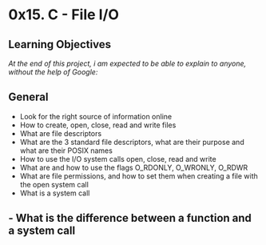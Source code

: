 # 0x15. C - File I/O

## Learning Objectives
*At the end of this project, i am expected to be able to explain to anyone, without the help of Google:*

## General
- Look for the right source of information online
- How to create, open, close, read and write files
- What are file descriptors
- What are the 3 standard file descriptors, what are their purpose and what are their POSIX names
- How to use the I/O system calls open, close, read and write
- What are and how to use the flags O_RDONLY, O_WRONLY, O_RDWR
- What are file permissions, and how to set them when creating a file with the open system call
- What is a system call

## - What is the difference between a function and a system call
